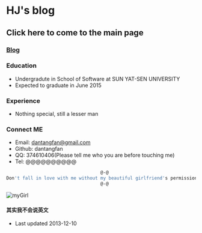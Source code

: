 HJ's blog
=========
## Click here to come to the main page
### [Blog](http://dantangfan.github.io/blog)

### Education
* Undergradute in School of Software at SUN YAT-SEN UNIVERSITY
* Expected to graduate in June 2015

### Experience
* Nothing special, still a lesser man

### Connect ME
* Email: dantangfan@gmail.com
* Github: dantangfan
* QQ: 374610406(Please tell me who you are before touching me)
* Tel: @@@@@@@@@@

```bash
                                   @-@
Don't fall in love with me without my beautiful girlfriend's permission.
                                   @-@
```
![myGirl](https://github.com/dantangfan/dantangfan.github.com/images/homepage/mygirl.png)

#### 其实我不会说英文
* Last updated 2013-12-10

